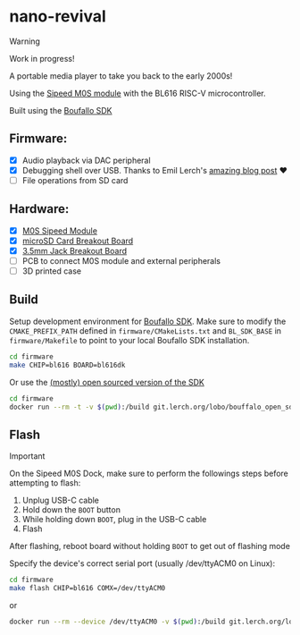 # nano-revival

> [!WARNING]  
> Work in progress! 

A portable media player to take you back to the early 2000s!

Using the [Sipeed M0S module](https://wiki.sipeed.com/hardware/en/maixzero/m0s/m0s.html) with the BL616 RISC-V microcontroller.

Built using the [Boufallo SDK](https://github.com/bouffalolab/bouffalo_sdk)

## Firmware:

- [X] Audio playback via DAC peripheral
- [X] Debugging shell over USB. Thanks to Emil Lerch's [amazing blog post](https://emil.lerch.org/getting-to-hello-world-with-sipeed-m0s-bl616/) ❤️
- [ ] File operations from SD card

## Hardware:

- [X] [M0S Sipeed Module](https://www.aliexpress.us/item/3256804956152184.html?gatewayAdapt=glo2usa4itemAdapt)
- [X] [microSD Card Breakout Board](https://www.adafruit.com/product/254)
- [X] [3.5mm Jack Breakout Board](https://www.sparkfun.com/products/11570)
- [ ] PCB to connect M0S module and external peripherals
- [ ] 3D printed case

## Build

Setup development environment for [Boufallo SDK](https://github.com/bouffalolab/bouffalo_sdk#command-line-development). Make sure to modify the `CMAKE_PREFIX_PATH` defined in `firmware/CMakeLists.txt` and `BL_SDK_BASE`  in `firmware/Makefile` to point to your local Boufallo SDK installation.

```sh
cd firmware
make CHIP=bl616 BOARD=bl616dk
```

Or use the [(mostly) open sourced version of the SDK](https://git.lerch.org/lobo/bouffalo_open_sdk)

```sh
cd firmware
docker run --rm -t -v $(pwd):/build git.lerch.org/lobo/bouffalo_open_sdk:2f6477f BOARD=bl616dk CHIP=bl616
```

## Flash

> [!IMPORTANT]  
> On the Sipeed M0S Dock, make sure to perform the followings steps before attempting to flash:
> 1. Unplug USB-C cable
> 2. Hold down the `BOOT` button
> 3. While holding down `BOOT`, plug in the USB-C cable
> 4. Flash 
>
> After flashing, reboot board without holding `BOOT` to get out of flashing mode

Specify the device's correct serial port (usually /dev/ttyACM0 on Linux):
```sh
cd firmware
make flash CHIP=bl616 COMX=/dev/ttyACM0
```

or

```sh
docker run --rm --device /dev/ttyACM0 -v $(pwd):/build git.lerch.org/lobo/bouffalo_open_sdk:2f6477f flash BOARD=bl616dk CHIP=bl616 COMX=/dev/ttyACM0
```
